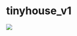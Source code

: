 # tinyhouse_v1
<a href="https://twitter.com/mjamesvevo"><img src="https://img.shields.io/twitter/url?color=%233b5998&label=M%27James%20&logo=twitter&logoColor=%233b5998&style=social&url=https%3A%2F%2Ftwitter.com%2FMJamesvevo"/></a>
